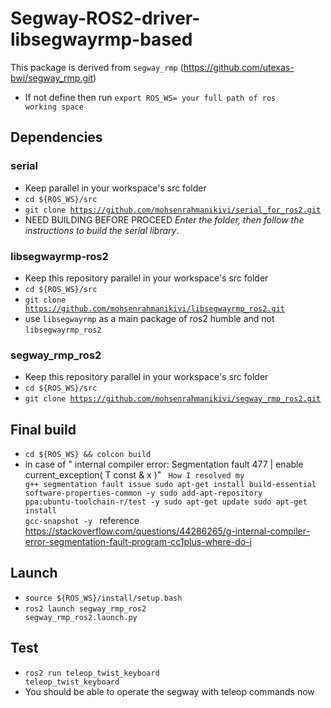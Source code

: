 # Segway-ROS2-driver-libsegwayrmp-based
This package is derived from <code>segway_rmp</code> (https://github.com/utexas-bwi/segway_rmp.git)
- If not define then run <code>export ROS_WS= your full path of ros working space</code>


## Dependencies
### serial
- Keep parallel in your workspace's src folder
- <code>cd ${ROS_WS}/src</code>
- <code>git clone https://github.com/mohsenrahmanikivi/serial_for_ros2.git</code>
- NEED BUILDING BEFORE PROCEED *Enter the folder, then follow the instructions to build the serial library*.

  
### libsegwayrmp-ros2
- Keep this repository parallel in your workspace's src folder
- <code>cd ${ROS_WS}/src</code>
- <code>git clone https://github.com/mohsenrahmanikivi/libsegwayrmp_ros2.git</code>
- use <code>libsegwayrmp</code> as a main package of ros2 humble and not <code>libsegwayrmp_ros2</code>

### segway_rmp_ros2
- Keep this repository parallel in your workspace's src folder
- <code>cd ${ROS_WS}/src</code>
- <code>git clone https://github.com/mohsenrahmanikivi/segway_rmp_ros2.git </code>


## Final build
- <code>cd ${ROS_WS} && colcon build</code>
- in case of " internal compiler error: Segmentation fault 477 | enable current_exception( T const & x )"
<code> How I resolved my g++ segmentation fault issue
sudo apt-get install build-essential software-properties-common -y
sudo add-apt-repository ppa:ubuntu-toolchain-r/test -y 
sudo apt-get update
sudo apt-get install gcc-snapshot -y
  </code>
  reference https://stackoverflow.com/questions/44286265/g-internal-compiler-error-segmentation-fault-program-cc1plus-where-do-i

## Launch
- <code>source ${ROS_WS}/install/setup.bash</code>
- <code>ros2 launch segway_rmp_ros2 segway_rmp_ros2.launch.py</code>
  
## Test
- <code>ros2 run teleop_twist_keyboard teleop_twist_keyboard</code>
- You should be able to operate the segway with teleop commands now
